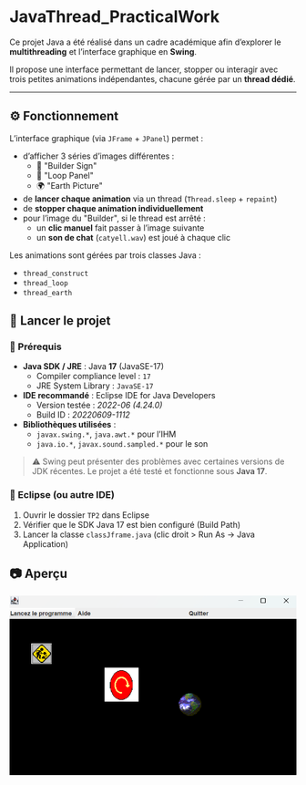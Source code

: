 # JavaThread_PracticalWork

Ce projet Java a été réalisé dans un cadre académique afin d’explorer le **multithreading** et l’interface graphique en **Swing**.

Il propose une interface permettant de lancer, stopper ou interagir avec trois petites animations indépendantes, chacune gérée par un **thread dédié**.

---

## ⚙️ Fonctionnement

L’interface graphique (via `JFrame` + `JPanel`) permet :

- d’afficher 3 séries d’images différentes :
  - 👷 "Builder Sign" 
  - 🔁 "Loop Panel"
  - 🌍 "Earth Picture"
- de **lancer chaque animation** via un thread (`Thread.sleep` + `repaint`)
- de **stopper chaque animation individuellement**
- pour l’image du "Builder", si le thread est arrêté :
  - un **clic manuel** fait passer à l’image suivante
  - un **son de chat** (`catyell.wav`) est joué à chaque clic

Les animations sont gérées par trois classes Java :
- `thread_construct`
- `thread_loop`
- `thread_earth`

## 🚀 Lancer le projet

### 🧰 Prérequis

- **Java SDK / JRE** : Java **17** (JavaSE-17)
  - Compiler compliance level : `17`
  - JRE System Library : `JavaSE-17`
- **IDE recommandé** : Eclipse IDE for Java Developers
  - Version testée : *2022-06 (4.24.0)*
  - Build ID : *20220609-1112*
- **Bibliothèques utilisées** :
  - `javax.swing.*`, `java.awt.*` pour l’IHM
  - `java.io.*`, `javax.sound.sampled.*` pour le son

> ⚠️ Swing peut présenter des problèmes avec certaines versions de JDK récentes. Le projet a été testé et fonctionne sous **Java 17**.

### 🚀 Eclipse (ou autre IDE)

1. Ouvrir le dossier `TP2` dans Eclipse
2. Vérifier que le SDK Java 17 est bien configuré (Build Path)
3. Lancer la classe `classJframe.java` (clic droit > Run As → Java Application)

## 📷 Aperçu

![IHM](./TP2/images/preview.png)
